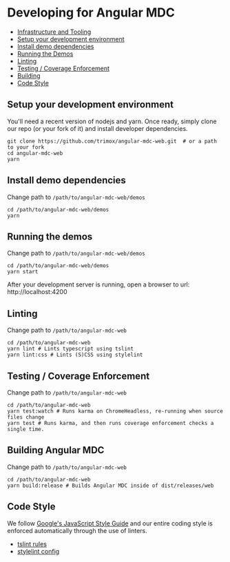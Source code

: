 # Developing for Angular MDC

 - [Infrastructure and Tooling](#tools)
 - [Setup your development environment](#setup)
 - [Install demo dependencies](#setupdemos)
 - [Running the Demos](#demo-server)
 - [Linting](#lint)
 - [Testing / Coverage Enforcement](#test)
 - [Building](#build)
 - [Code Style](#code-style)

## <a name="setup"></a> Setup your development environment
You'll need a recent version of nodejs and yarn.
Once ready, simply clone our repo (or your fork of it) and install developer dependencies.
```
git clone https://github.com/trimox/angular-mdc-web.git  # or a path to your fork
cd angular-mdc-web
yarn
```

## <a name="setupdemos"></a> Install demo dependencies
Change path to `/path/to/angular-mdc-web/demos`
```
cd /path/to/angular-mdc-web/demos
yarn
```

## <a name="demo-server"></a> Running the demos
Change path to `/path/to/angular-mdc-web/demos`
```
cd /path/to/angular-mdc-web/demos
yarn start
```
After your development server is running, open a browser to url: http://localhost:4200

## <a name="lint"></a> Linting
Change path to `/path/to/angular-mdc-web`
```
cd /path/to/angular-mdc-web
yarn lint # Lints typescript using tslint
yarn lint:css # Lints (S)CSS using stylelint
```

## <a name="test"></a> Testing / Coverage Enforcement
Change path to `/path/to/angular-mdc-web`
```
cd /path/to/angular-mdc-web
yarn test:watch # Runs karma on ChromeHeadless, re-running when source files change
yarn test # Runs karma, and then runs coverage enforcement checks a single time.
```

## <a name="build"></a> Building Angular MDC
Change path to `/path/to/angular-mdc-web`
```
cd /path/to/angular-mdc-web
yarn build:release # Builds Angular MDC inside of dist/releases/web
```

## <a name="code-style"></a> Code Style
We follow [Google's JavaScript Style Guide](https://google.github.io/styleguide/jsguide.html) and our entire coding style is enforced automatically through the use of linters.
* [tslint rules](https://github.com/trimox/angular-mdc-web/blob/master/tslint.json)
* [stylelint config](https://github.com/trimox/angular-mdc-web/blob/master/.stylelint-config.yaml)
